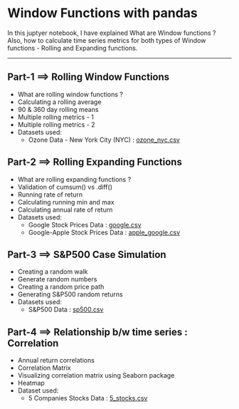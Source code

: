 # Window Functions with pandas

In this juptyer notebook, I have explained What are Window functions ? Also, how to calculate time series metrics for both types of Window functions - Rolling and Expanding functions.

-----------------------------------------

## Part-1 ==> Rolling Window Functions
  - What are rolling window functions ?
  - Calculating a rolling average
  - 90 & 360 day rolling means
  - Multiple rolling metrics - 1
  - Multiple rolling metrics - 2
  - Datasets used:
      * Ozone Data - New York City (NYC) : [ozone_nyc.csv]()
      
## Part-2 ==> Rolling Expanding Functions
  - What are rolling expanding functions ?
  - Validation of cumsum() vs .diff()
  - Running rate of return
  - Calculating running min and max
  - Calculating annual rate of return
  - Datasets used:
      * Google Stock Prices Data : [google.csv](https://github.com/Ravjot03/Time-Series-Data-in-Python/blob/main/Chapter-4/google.csv)
      * Google-Apple Stock Prices Data : [apple_google.csv](https://github.com/Ravjot03/Time-Series-Data-in-Python/blob/main/Chapter-4/apple_google.csv)
      
## Part-3 ==> S&P500 Case Simulation
  - Creating a random walk
  - Generate random numbers
  - Creating a random price path
  - Generating S&P500 random returns
  - Datasets used:
      * S&P500 Data : [sp500.csv]()
      
## Part-4 ==> Relationship b/w time series : Correlation
  - Annual return correlations
  - Correlation Matrix
  - Visualizing correlation matrix using Seaborn package
  - Heatmap
  - Dataset used:
      * 5 Companies Stocks Data : [5_stocks.csv](https://github.com/Ravjot03/Time-Series-Data-in-Python/blob/main/Chapter-4/5_stocks.csv)
